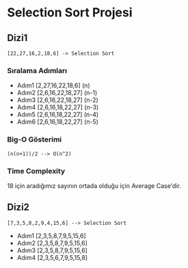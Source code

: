 # Selection Sort Projesi

## Dizi1

```
[22,27,16,2,18,6] -> Selection Sort
```

### Sıralama Adımları

- Adım1 [2,27,16,22,18,6] (n)
- Adım2 [2,6,16,22,18,27] (n-1)
- Adım3 [2,6,16,22,18,27] (n-2)
- Adım4 [2,6,16,18,22,27] (n-3)
- Adım5 [2,6,16,18,22,27] (n-4)
- Adım6 [2,6,16,18,22,27] (n-5)

### Big-O Gösterimi

```
(n(n+1))/2 --> O(n^2)
```

### Time Complexity

18 için aradığımız sayının ortada olduğu için Average Case'dir.

## Dizi2

```
[7,3,5,8,2,9,4,15,6] --> Selection Sort
```

- Adım1 [2,3,5,8,7,9,5,15,6]
- Adım2 [2,3,5,8,7,9,5,15,6]
- Adım3 [2,3,5,8,7,9,5,15,6]
- Adım4 [2,3,5,6,7,9,5,15,8]

